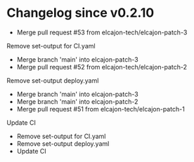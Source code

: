 # Changelog since v0.2.10
- Merge pull request #53 from elcajon-tech/elcajon-patch-3

Remove set-output for CI.yaml 
- Merge branch 'main' into elcajon-patch-3 
- Merge pull request #52 from elcajon-tech/elcajon-patch-2

Remove set-output deploy.yaml 
- Merge branch 'main' into elcajon-patch-3 
- Merge branch 'main' into elcajon-patch-2 
- Merge pull request #51 from elcajon-tech/elcajon-patch-1

Update CI 
- Remove set-output for CI.yaml 
- Remove set-output deploy.yaml 
- Update CI 
